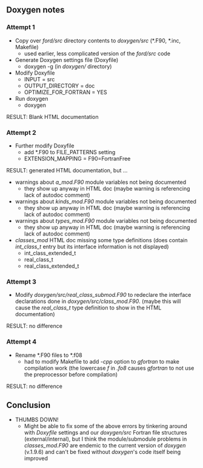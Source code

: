 ## Doxygen notes

### Attempt 1

- Copy over *ford/src* directory contents to *doxygen/src* (*.F90, *.inc, Makefile)
  - used earlier, less complicated version of the *ford/src* code
- Generate Doxygen settings file (Doxyfile)
  - doxygen -g   (in *doxygen/* directory)
- Modify Doxyfile
  - INPUT                  = src
  - OUTPUT_DIRECTORY       = doc
  - OPTIMIZE_FOR_FORTRAN   = YES
- Run doxygen
  - doxygen
  
RESULT:  Blank HTML documentation

### Attempt 2

- Further modify Doxyfile
  - add *.F90 to FILE_PATTERNS setting
  - EXTENSION_MAPPING      = F90=FortranFree

RESULT: generated HTML documentation, but ...
- warnings about *a_mod.F90* module variables not being documented
  - they show up anyway in HTML doc (maybe warning is referencing lack of autodoc comment)
- warnings about *kinds_mod.F90* module variables not being documented
  - they show up anyway in HTML doc (maybe warning is referencing lack of autodoc comment)
- warnings about *types_mod.F90* module variables not being documented
  - they show up anyway in HTML doc (maybe warning is referencing lack of autodoc comment)
- *classes_mod* HTML doc missing some type definitions (does contain *int_class_t* entry but its interface information is not displayed)
  - int_class_extended_t
  - real_class_t
  - real_class_extended_t

### Attempt 3

- Modify *doxygen/src/real_class_submod.F90* to redeclare the interface declarations done in *doxygen/src/class_mod.F90*. (maybe this will cause the *real_class_t* type definition to show in the HTML documentation)

RESULT: no difference

### Attempt 4

- Rename *.F90 files to *.f08
  - had to modify Makefile to add *-cpp* option to *gfortran* to make compilation work (the lowercase *f* in *.fo8* causes *gfortran* to not use the preprocessor before compilation)

RESULT: no difference

## Conclusion

- THUMBS DOWN!
  - Might be able to fix some of the above errors by tinkering around with *Doxyfile* settings and our *doxygen/src* Fortran file structures (external/internal), but I think the module/submodule problems in *classes_mod.F90* are endemic to the current version of *doxygen* (v.1.9.6) and can't be fixed without *doxygen*'s code itself being improved

